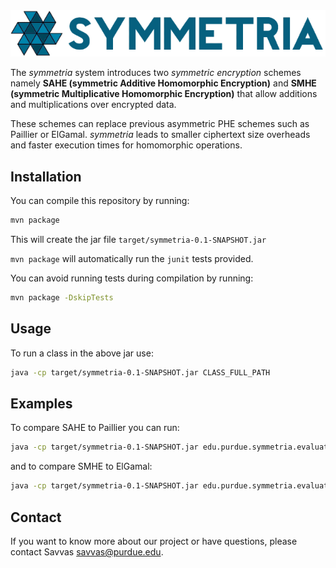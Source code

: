 
<img src="resources/logo/logo-name.png" alt="Symmetria" width="600">

The _symmetria_ system introduces two _symmetric encryption_ schemes namely
**SAHE (symmetric Additive Homomorphic Encryption)** and
**SMHE (symmetric Multiplicative Homomorphic Encryption)**
that allow additions and multiplications over encrypted data.

These schemes can replace previous asymmetric PHE schemes such as Paillier or ElGamal. _symmetria_ leads
to smaller ciphertext size overheads and faster execution times for homomorphic operations.

## Installation

You can compile this repository by running:

```bash
mvn package
```

This will create the jar file `target/symmetria-0.1-SNAPSHOT.jar`

`mvn package` will automatically run the `junit` tests provided.

You can avoid running tests during compilation by running:

```bash
mvn package -DskipTests
```

## Usage
To run a class in the above jar use:

```bash
java -cp target/symmetria-0.1-SNAPSHOT.jar CLASS_FULL_PATH
```

## Examples
To compare SAHE to Paillier you can run:

```bash
java -cp target/symmetria-0.1-SNAPSHOT.jar edu.purdue.symmetria.evaluate.AHEScheme
```

and to compare SMHE to ElGamal:

```bash
java -cp target/symmetria-0.1-SNAPSHOT.jar edu.purdue.symmetria.evaluate.MHEScheme
```

## Contact
If you want to know more about our project or have questions, please contact
Savvas <savvas@purdue.edu>.
